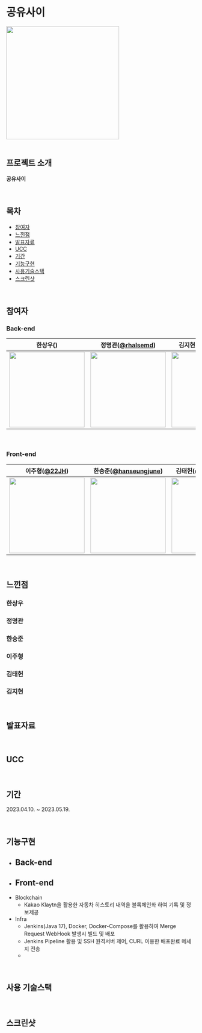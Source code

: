 # 공유사이
<div align="left">
<img width="300" src="image/cb-logo.png">
</div>
<br/>

## 프로젝트 소개
**공유사이**

<br/>

## 목차
- [참여자](#참여자)
- [느낀점](#느낀점)
- [발표자료](#발표자료)
- [UCC](#UCC)
- [기간](#기간)
- [기능구현](#기능구현)
- [사용기술스택](#사용기술스택)
- [스크린샷](#스크린샷)

<br/>

## 참여자

### Back-end

| 한상우() | 정명관([@rhalsemd](https://github.com/rhalsemd)) | 김지현([@potatohyun](https://github.com/potatohyun)) |
|:----:|:----:|:----:|
|<img width="200" src="">|<img width="200" src="">|<img width="200" src="">|

<br/>

### Front-end

| 이주형([@22JH](https://github.com/22JH)) | 한승준([@hanseungjune](https://github.com/hanseungjune)) | 김태헌([@gangnamssal](https://github.com/gangnamssal)) |
|:----:|:----:|:----:|
|<img width="200" src="">|<img width="200" src="">|<img width="200" src="">|

<br/>

## 느낀점

### 한상우


### 정명관


### 한승준


### 이주형


### 김태헌


### 김지현


<br/>

## 발표자료

<br/>

## UCC


<br/>

## 기간
2023.04.10. ~ 2023.05.19.

<br/>

## 기능구현

- Back-end
    - 
- Front-end
    - 
- Blockchain
    - Kakao Klaytn을 활용한 자동차 히스토리 내역을 블록체인화 하여 기록 및 정보제공
- Infra
    - Jenkins(Java 17), Docker, Docker-Compose를 활용하여 Merge Request WebHook 발생시 빌드 및 배포
    - Jenkins Pipeline 활용 및 SSH 원격서버 제어, CURL 이용한 배포완료 메세지 전송
    - 

<br/>

## 사용 기술스택


<br/>

## 스크린샷

<br/>